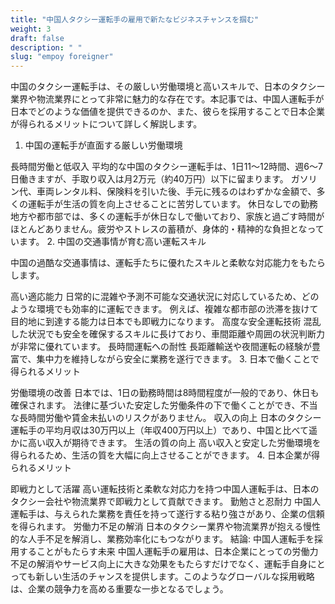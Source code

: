 ```yaml
---
title: "中国人タクシー運転手の雇用で新たなビジネスチャンスを掴む"
weight: 3
draft: false
description: " "
slug: "empoy foreigner"
---
```

中国のタクシー運転手は、その厳しい労働環境と高いスキルで、日本のタクシー業界や物流業界にとって非常に魅力的な存在です。本記事では、中国人運転手が日本でどのような価値を提供できるのか、また、彼らを採用することで日本企業が得られるメリットについて詳しく解説します。

1. 中国の運転手が直面する厳しい労働環境

長時間労働と低収入
平均的な中国のタクシー運転手は、1日11～12時間、週6～7日働きますが、手取り収入は月2万元（約40万円）以下に留まります。
ガソリン代、車両レンタル料、保険料を引いた後、手元に残るのはわずかな金額で、多くの運転手が生活の質を向上させることに苦労しています。
休日なしでの勤務
地方や都市部では、多くの運転手が休日なしで働いており、家族と過ごす時間がほとんどありません。疲労やストレスの蓄積が、身体的・精神的な負担となっています。
2. 中国の交通事情が育む高い運転スキル

中国の過酷な交通事情は、運転手たちに優れたスキルと柔軟な対応能力をもたらします。

高い適応能力
日常的に混雑や予測不可能な交通状況に対応しているため、どのような環境でも効率的に運転できます。
例えば、複雑な都市部の渋滞を抜けて目的地に到達する能力は日本でも即戦力になります。
高度な安全運転技術
混乱した状況でも安全を確保するスキルに長けており、車間距離や周囲の状況判断力が非常に優れています。
長時間運転への耐性
長距離輸送や夜間運転の経験が豊富で、集中力を維持しながら安全に業務を遂行できます。
3. 日本で働くことで得られるメリット

労働環境の改善
日本では、1日の勤務時間は8時間程度が一般的であり、休日も確保されます。
法律に基づいた安定した労働条件の下で働くことができ、不当な長時間労働や賃金未払いのリスクがありません。
収入の向上
日本のタクシー運転手の平均月収は30万円以上（年収400万円以上）であり、中国と比べて遥かに高い収入が期待できます。
生活の質の向上
高い収入と安定した労働環境を得られるため、生活の質を大幅に向上させることができます。
4. 日本企業が得られるメリット

即戦力として活躍
高い運転技術と柔軟な対応力を持つ中国人運転手は、日本のタクシー会社や物流業界で即戦力として貢献できます。
勤勉さと忍耐力
中国人運転手は、与えられた業務を責任を持って遂行する粘り強さがあり、企業の信頼を得られます。
労働力不足の解消
日本のタクシー業界や物流業界が抱える慢性的な人手不足を解消し、業務効率化にもつながります。
結論: 中国人運転手を採用することがもたらす未来
中国人運転手の雇用は、日本企業にとっての労働力不足の解消やサービス向上に大きな効果をもたらすだけでなく、運転手自身にとっても新しい生活のチャンスを提供します。このようなグローバルな採用戦略は、企業の競争力を高める重要な一歩となるでしょう。